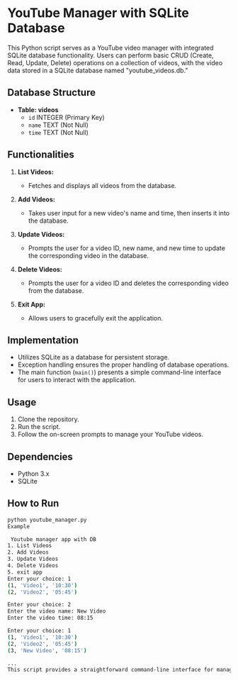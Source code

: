 # YouTube Manager with SQLite Database

This Python script serves as a YouTube video manager with integrated SQLite database functionality. Users can perform basic CRUD (Create, Read, Update, Delete) operations on a collection of videos, with the video data stored in a SQLite database named "youtube_videos.db."

## Database Structure

- **Table: videos**
  - `id` INTEGER (Primary Key)
  - `name` TEXT (Not Null)
  - `time` TEXT (Not Null)

## Functionalities

1. **List Videos:**
   - Fetches and displays all videos from the database.

2. **Add Videos:**
   - Takes user input for a new video's name and time, then inserts it into the database.

3. **Update Videos:**
   - Prompts the user for a video ID, new name, and new time to update the corresponding video in the database.

4. **Delete Videos:**
   - Prompts the user for a video ID and deletes the corresponding video from the database.

5. **Exit App:**
   - Allows users to gracefully exit the application.

## Implementation

- Utilizes SQLite as a database for persistent storage.
- Exception handling ensures the proper handling of database operations.
- The main function (`main()`) presents a simple command-line interface for users to interact with the application.

## Usage

1. Clone the repository.
2. Run the script.
3. Follow the on-screen prompts to manage your YouTube videos.

## Dependencies

- Python 3.x
- SQLite

## How to Run

```bash
python youtube_manager.py
Example

 Youtube manager app with DB
1. List Videos
2. Add Videos
3. Update Videos
4. Delete Videos
5. exit app
Enter your choice: 1
(1, 'Video1', '10:30')
(2, 'Video2', '05:45')

Enter your choice: 2
Enter the video name: New Video
Enter the video time: 08:15

Enter your choice: 1
(1, 'Video1', '10:30')
(2, 'Video2', '05:45')
(3, 'New Video', '08:15')

...
This script provides a straightforward command-line interface for managing a collection of YouTube videos with database integration using SQLite.

